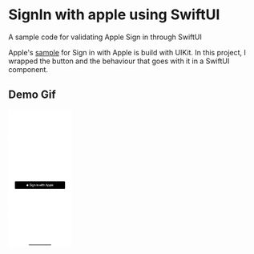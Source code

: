 # SignIn with apple using SwiftUI

A sample code for validating Apple Sign in through SwiftUI

Apple's [sample](https://developer.apple.com/documentation/authenticationservices/adding_the_sign_in_with_apple_flow_to_your_app) for Sign in with Apple is build with UIKit. In this project, I wrapped the button and the behaviour that goes with it in a SwiftUI component.

## Demo Gif
<img src="https://github.com/daljeetseera/SignInApple/blob/master/AppleSignIn.gif" height="25%" width="25%" alt="SignIn with Apple demo"/>
